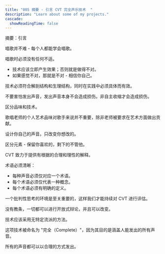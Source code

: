 ```yaml
---
title: "005 摘要 - 引言 CVT 完全声乐技术  "
description: "Learn about some of my projects."
cascade:
  showReadingTime: false
---
```


摘要：引言

唱歌并不难 - 每个人都能学会唱歌。

唱歌时必须没有任何不适。

- 技术应该立即产生效果；否则就是做得不对。
- 如果感觉不对，那就是不对 - 相信你自己。

技术必须符合解剖结构和生理结构，同时在实践中必须具体而有效。

不要害怕发出声音，发出声音本身不会造成损伤。非自主收缩才会造成损伤。

区分品味和技术。

歌唱老师的个人艺术品味对歌手来说并不重要，除非老师被要求在艺术方面做出贡献。

设计你自己的声音。只改变你想改的。

区分元素 - 保留你喜欢的，剩下的不管他。

CVT 致力于提供有根据的合理和理性的解释。

术语必须清晰：
* 每种声音必须仅对应一个术语。
* 每个术语必须仅代表一种概念。
* 每个术语必须有明确的定义。

一个批判性思考的环境是至关重要的，这样我们才能持续对 CVT 进行评估。

没有教条，一切都可以进行开放式辩论，并且可以改变。

技术应该采用无特定流派的方法。

这项技术被命名为 "完全（Complete）"，因为其目的是涵盖人能发出的所有声音。

所有的声音都可以以合理的方式发出。
